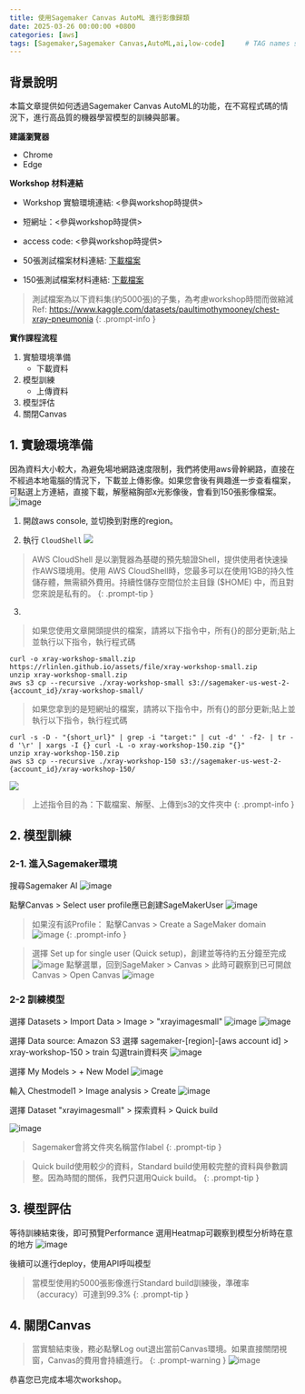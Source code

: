 ```yaml
---
title: 使用Sagemaker Canvas AutoML 進行影像歸類
date: 2025-03-26 00:00:00 +0800
categories: [aws]
tags: [Sagemaker,Sagemaker Canvas,AutoML,ai,low-code]     # TAG names should always be lowercase
---
```


## 背景說明
本篇文章提供如何透過Sagemaker Canvas AutoML的功能，在不寫程式碼的情況下，進行高品質的機器學習模型的訓練與部署。

**建議瀏覽器**
- Chrome
- Edge

**Workshop 材料連結**
- Workshop 實驗環境連結: <參與workshop時提供>
- 短網址：<參與workshop時提供>
- access code: <參與workshop時提供>

- 50張測試檔案材料連結: [下載檔案](/assets/file/xray-workshop-small.zip)
- 150張測試檔案材料連結: [下載檔案](/assets/file/xray-workshop-150.zip)
> 測試檔案為以下資料集(約5000張)的子集，為考慮workshop時間而做縮減
Ref:
https://www.kaggle.com/datasets/paultimothymooney/chest-xray-pneumonia
{: .prompt-info }

**實作課程流程**
1. 實驗環境準備
    * 下載資料
2. 模型訓練
    * 上傳資料
3. 模型評估
4. 關閉Canvas


## 1. 實驗環境準備
因為資料大小較大，為避免場地網路速度限制，我們將使用aws骨幹網路，直接在不經過本地電腦的情況下，下載並上傳影像。如果您會後有興趣進一步查看檔案，可點選上方連結，直接下載，解壓縮胸部x光影像後，會看到150張影像檔案。
![image](/assets/img/SagemakerCanvasImageClassification/data.png)

1. 開啟aws console, 並切換到對應的region。

2. 執行 `CloudShell`
![](/assets/img/BedrockChatBotDeployment/cloudshell-1.png)

> AWS CloudShell 是以瀏覽器為基礎的預先驗證Shell，提供使用者快速操作AWS環境用。使用 AWS CloudShell時，您最多可以在使用1GB的持久性儲存體，無需額外費用。持續性儲存空間位於主目錄 ($HOME) 中，而且對您來說是私有的。
{: .prompt-tip }

3. 

> 如果您使用文章開頭提供的檔案，請將以下指令中，所有{}的部分更新;貼上並執行以下指令，執行程式碼
```
curl -o xray-workshop-small.zip https://rlinlen.github.io/assets/file/xray-workshop-small.zip
unzip xray-workshop-small.zip
aws s3 cp --recursive ./xray-workshop-small s3://sagemaker-us-west-2-{account_id}/xray-workshop-small/
```

> 如果您拿到的是短網址的檔案，請將以下指令中，所有{}的部分更新;貼上並執行以下指令，執行程式碼
```
curl -s -D - "{short_url}" | grep -i "target:" | cut -d' ' -f2- | tr -d '\r' | xargs -I {} curl -L -o xray-workshop-150.zip "{}"
unzip xray-workshop-150.zip
aws s3 cp --recursive ./xray-workshop-150 s3://sagemaker-us-west-2-{account_id}/xray-workshop-150/
```
![](/assets/img/SagemakerCanvasImageClassification/cloudshell-1.png)

> 上述指令目的為：下載檔案、解壓、上傳到s3的文件夾中
{: .prompt-info }

## 2. 模型訓練
### 2-1. 進入Sagemaker環境
搜尋Sagemaker AI
![image](/assets/img/SagemakerCanvasShare/access-1.png)

點擊Canvas > Select user profile應已創建SageMakerUser
![image](/assets/img/SagemakerCanvasShare/access-2.png)

>如果沒有該Profile：
>點擊Canvas > Create a SageMaker domain
>![image](/assets/img/SagemakerCanvasShare/access-3.png)
{: .prompt-info }

>選擇 Set up for single user (Quick setup)，創建並等待約五分鐘至完成
>![image](/assets/img/SagemakerCanvasShare/access-4.png)
>點擊選單，回到SageMaker > Canvas > 此時可觀察到已可開啟Canvas > Open Canvas
>![image](/assets/img/SagemakerCanvasShare/access-5.png)


### 2-2 訓練模型
選擇 Datasets > Import Data > Image > "xrayimagesmall"
![image](/assets/img/SagemakerCanvasImageClassification/canvas-1.png)
![image](/assets/img/SagemakerCanvasImageClassification/canvas-2.png)

選擇 Data source: Amazon S3
選擇 sagemaker-[region]-[aws account id] > xray-workshop-150 > train 勾選train資料夾
![image](/assets/img/SagemakerCanvasImageClassification/canvas-3.png)


選擇 My Models > + New Model
![image](/assets/img/SagemakerCanvasImageClassification/canvas-4.png)

輸入 Chestmodel1 > Image analysis > Create
![image](/assets/img/SagemakerCanvasImageClassification/canvas-5.png)

選擇 Dataset "xrayimagesmall" > 探索資料 > Quick build

![image](/assets/img/SagemakerCanvasImageClassification/canvas-6.png)

>Sagemaker會將文件夾名稱當作label
{: .prompt-tip }

>Quick build使用較少的資料，Standard build使用較完整的資料與參數調整。因為時間的關係，我們只選用Quick build。
{: .prompt-tip }


## 3. 模型評估
等待訓練結束後，即可預覽Performance
選用Heatmap可觀察到模型分析時在意的地方
![image](/assets/img/SagemakerCanvasImageClassification/canvas-7.png)

後續可以進行deploy，使用API呼叫模型


>當模型使用約5000張影像進行Standard build訓練後，準確率（accuracy）可達到99.3%
{: .prompt-tip }

## 4. 關閉Canvas

>當實驗結束後，務必點擊Log out退出當前Canvas環境。如果直接關閉視窗，Canvas的費用會持續進行。
{: .prompt-warning }
![image](https://hackmd.io/_uploads/BkP-bAJ2Jl.png)

恭喜您已完成本場次workshop。
